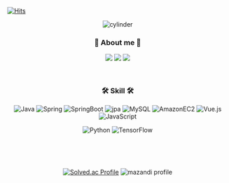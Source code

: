 <div align="left">

[![Hits](https://hits.seeyoufarm.com/api/count/incr/badge.svg?url=https%3A%2F%2Fgithub.com%2Fdana4056&count_bg=%233F76E1&title_bg=%23555555&icon=googlescholar.svg&icon_color=%23E7E7E7&title=hits&edge_flat=false)](https://hits.seeyoufarm.com)

</div>

<div align="center">

  ![cylinder](https://capsule-render.vercel.app/api?type=cylinder&color=f4d47b&text=Jung%20Da%20Eun&fontAlignY=45&fontSize=40&height=150&desc=Back-end%20Engineer&descAlignY=70)
  
  ### 👋 About me 👋

  <a href="mailto:﻿dana4056@naver.com" target="_blank"><img src="https://img.shields.io/badge/Mail-f0506e?logo=Naver&style=flat-square&logoColor=FFFFFF"/></a>
  <a href="https://dana-study-log.tistory.com/" target="_blank"><img src="https://img.shields.io/badge/Blog-f0506e?logo=tistory&style=flat-square&logoColor=FFFFFF"/></a>
  <a href="https://github.com/dana4056/Portfolio" target="_blank"><img src="https://img.shields.io/badge/Portfolio-f0506e?logo=github&style=flat-square&logoColor=FFFFFF"/></a>

<br>

### 🛠️ Skill 🛠️
![Java](https://img.shields.io/badge/Java-007396?style=flat-square&logo=Java&logoColor=white)
![Spring](https://img.shields.io/badge/Spring-6DB33F?style=flat-square&logo=Spring&logoColor=white)
![SpringBoot](https://img.shields.io/badge/SpringBoot-6DB33F?style=flat-square&logo=SpringBoot&logoColor=white)
![jpa](https://img.shields.io/badge/JPA-59666C?style=flat-square&logo=hibernate&logoColor=white)
![MySQL](https://img.shields.io/badge/MySQL-4479A1?style=flat-square&logo=MySQL&logoColor=white)
![AmazonEC2](https://img.shields.io/badge/AmazonEC2-FF9900?style=flat-square&logo=AmazonEC2&logoColor=white)
![Vue.js](https://img.shields.io/badge/Vue.js-4FC08D?style=flat-square&logo=Vue.js&logoColor=white)
![JavaScript](https://img.shields.io/badge/JavaScript-F7DF1E?style=flat-square&logo=JavaScript&logoColor=white)


![Python](https://img.shields.io/badge/Python-3776AB?style=flat-square&logo=Python&logoColor=white)
![TensorFlow](https://img.shields.io/badge/TensorFlow-FF6F00?style=flat-square&logo=TensorFlow&logoColor=white)


<br>
<br>
<br>

[![Solved.ac Profile](http://mazassumnida.wtf/api/generate_badge?boj=dana4056)](https://solved.ac/dana4056)
![mazandi profile](http://mazandi.herokuapp.com/api?handle=dana4056&theme=warm)

</div>


